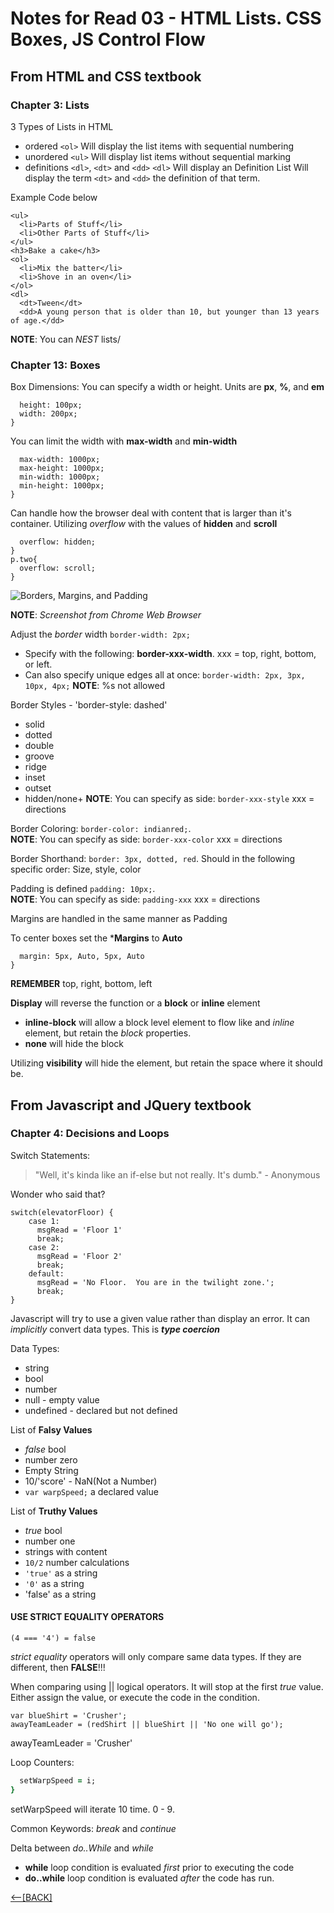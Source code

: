 # Notes for Read 03 - HTML Lists. CSS Boxes, JS Control Flow

## From HTML and CSS textbook

### Chapter 3: Lists

3 Types of Lists in HTML

+ ordered `<ol>`
  Will display the list items with sequential numbering
+ unordered `<ul>`
  Will display list items without sequential marking
+ definitions `<dl>`, `<dt>` and `<dd>`
  `<dl>` Will display an Definition List
  Will display the term `<dt>` and `<dd>` the definition of that term.

Example Code below

```<h3>Stuff</h3>
<ul>
  <li>Parts of Stuff</li>
  <li>Other Parts of Stuff</li>
</ul>
<h3>Bake a cake</h3>
<ol>
  <li>Mix the batter</li>
  <li>Shove in an oven</li>
</ol>
<dl>
  <dt>Tween</dt>
  <dd>A young person that is older than 10, but younger than 13 years of age.</dd>
```

**NOTE**: You can *NEST* lists/

### Chapter 13: Boxes

Box Dimensions:
You can specify a width or height.  Units are **px**, **%**, and **em**

```div{
  height: 100px;
  width: 200px;
}
```

You can limit the width with **max-width** and **min-width**

```div{
  max-width: 1000px;
  max-height: 1000px;
  min-width: 1000px;
  min-height: 1000px;  
}
```

Can handle how the browser deal with content that is larger than it's container.
Utilizing *overflow* with the values of **hidden** and **scroll**

```p.one{
  overflow: hidden;
}
p.two{
  overflow: scroll;
}
```

![Borders, Margins, and Padding](/img/MBP.png)

**NOTE**: *Screenshot from Chrome Web Browser*

Adjust the *border* width `border-width: 2px;`

+ Specify with the following: **border-xxx-width**.  xxx = top, right, bottom, or left.
+ Can also specify unique edges all at once: `border-width: 2px, 3px, 10px, 4px;` **NOTE**: %s not allowed

Border Styles - 'border-style: dashed'

+ solid
+ dotted
+ double
+ groove
+ ridge
+ inset
+ outset
+ hidden/none+
**NOTE**: You can specify as side: `border-xxx-style` xxx = directions

Border Coloring: `border-color: indianred;`.  
**NOTE**: You can specify as side: `border-xxx-color` xxx = directions

Border Shorthand: `border: 3px, dotted, red`.  Should in the following specific order: Size, style, color

Padding is defined `padding: 10px;`.  
**NOTE**: You can specify as side: `padding-xxx` xxx = directions

Margins are handled in the same manner as Padding

To center boxes set the ***Margins** to **Auto**

```p.example{
  margin: 5px, Auto, 5px, Auto
}
```

**REMEMBER** top, right, bottom, left

**Display** will reverse the function or a **block** or **inline** element

+ **inline-block** will allow a block level element to flow like and *inline* element, but retain the *block* properties.
+ **none** will hide the block

Utilizing **visibility** will hide the element, but retain the space where it should be.

## From Javascript and JQuery textbook

### Chapter 4: Decisions and Loops

Switch Statements:

>"Well, it's kinda like an if-else but not really.  It's dumb." - Anonymous

Wonder who said that?

```{
switch(elevatorFloor) {
    case 1:
      msgRead = 'Floor 1'
      break;
    case 2:
      msgRead = 'Floor 2'
      break;
    default:
      msgRead = 'No Floor.  You are in the twilight zone.';
      break;
}
```

Javascript will try to use a given value rather than display an error.  It can *implicitly* convert data types.  This is ***type coercion***

Data Types:

+ string
+ bool
+ number
+ null - empty value
+ undefined - declared but not defined

List of **Falsy Values**

+ *false* bool
+ number zero
+ Empty String
+ 10/'score' - NaN(Not a Number)
+ `var warpSpeed;` a declared value

List of **Truthy Values**

+ *true* bool
+ number one
+ strings with content
+ `10/2` number calculations
+ `'true'` as a string
+ `'0'` as a string
+ 'false' as a string

#### USE STRICT EQUALITY OPERATORS

``` (4 == '4') = true
(4 === '4') = false
```

*strict equality* operators will only compare same data types.  If they are different, then **FALSE**!!!

When comparing using || logical operators.  It will stop at the first *true* value.  Either assign the value, or execute the code in the condition.

```var redShirt = '';
var blueShirt = 'Crusher';
awayTeamLeader = (redShirt || blueShirt || 'No one will go');
```

awayTeamLeader = 'Crusher'

Loop Counters:

```for (var i = 0; i < 10; i++){
  setWarpSpeed = i;
}
```

setWarpSpeed will iterate 10 time. 0 - 9.

Common Keywords: *break* and *continue*

Delta between *do..While*  and *while*

+ **while** loop condition is evaluated *first* prior to executing the code
+ **do..while** loop condition is evaluated *after* the code has run.

[&lt;--&#91;BACK&#93;](README.md)
